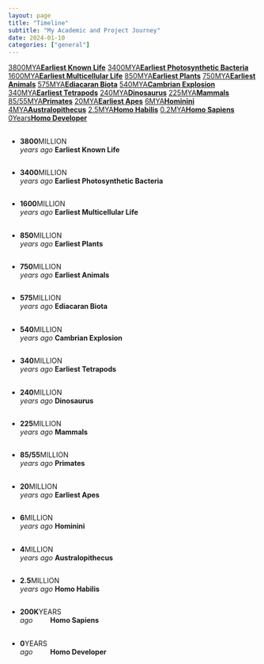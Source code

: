 ```yaml
---
layout: page
title: "Timeline"
subtitle: "My Academic and Project Journey"
date: 2024-01-10
categories: ["general"]
---
```

<!-- <h1>Life on Earth Timeline</h1> -->

<div class="selector">
	<!-- <a href="#birth">4500<span>MYA</span><strong>Birth of the Earth</strong></a> -->
	<a href="#know">3800<span>MYA</span><strong>Earliest Known Life</strong></a>
	<a href="#photosynthesis">3400<span>MYA</span><strong>Earliest Photosynthetic Bacteria</strong></a>
	<a href="#multicellular">1600<span>MYA</span><strong>Earliest Multicellular Life</strong></a>
	<a href="#plants">850<span>MYA</span><strong>Earliest Plants</strong></a>
	<a href="#animals">750<span>MYA</span><strong>Earliest Animals</strong></a>
	<a href="#ediacaran">575<span>MYA</span><strong>Ediacaran Biota</strong></a>
	<a href="#cambrian">540<span>MYA</span><strong>Cambrian Explosion</strong></a>
	<a href="#tetrapods">340<span>MYA</span><strong>Earliest Tetrapods</strong></a>
	<a href="#dinosaurus">240<span>MYA</span><strong>Dinosaurus</strong></a>
	<a href="#mammals">225<span>MYA</span><strong>Mammals</strong></a>
	<a href="#primates">85/55<span>MYA</span><strong>Primates</strong></a>
	<a href="#apes">20<span>MYA</span><strong>Earliest Apes</strong></a>
	<a href="#hominini">6<span>MYA</span><strong>Hominini</strong></a>
	<a href="#australopithecus">4<span>MYA</span><strong>Australopithecus</strong></a>
	<a href="#habilis">2.5<span>MYA</span><strong>Homo Habilis</strong></a>
	<a href="#sapiens">0.2<span>MYA</span><strong>Homo Sapiens</strong></a>
	<a href="#developer">0<span>Years</span><strong>Homo Developer</strong></a>
</div>

<ul class="timeline">
	<!-- <li>
		<h2 id="birth"></h2>
		<time><strong>4500</strong><span>MILLION<br><em>years ago</em></span></time>
		<strong><span>Birth of the Earth</span></strong>
		<span><a target="_blank" href="https://en.wikipedia.org/wiki/Giant-impact_hypothesis"></a></span>
	</li> -->
    <!-- <li>
        <h2>2021 - 2023 MS Robotics</h2>
        <p>Brief explanation about the MS Robotics...</p>
        <div class="project-images">
            <img src="image1.jpg" alt="Project 1">
            <img src="image2.jpg" alt="Project 2">
        </div>
    </li> -->
	<li>
		<h2 id="know"></h2>
		<time><strong>3800</strong><span>MILLION<br><em>years ago</em></span></time>
		<strong><span>Earliest Known Life</span></strong>
		<span><a target="_blank" href="https://en.wikipedia.org/wiki/Earliest_known_life_forms"></a></span>
	</li>
	<li>
		<h2 id="photosynthesis"></h2>
		<time><strong>3400</strong><span>MILLION<br><em>years ago</em></span></time>
		<strong><span>Earliest Photosynthetic Bacteria</span></strong>
		<span><a target="_blank" href="https://en.wikipedia.org/wiki/Evolution_of_photosynthesis"></a></span>
	</li>
	<li>
		<h2 id="multicellular"></h2>
		<time><strong>1600</strong><span>MILLION<br><em>years ago</em></span></time>
		<strong><span>Earliest Multicellular Life</span></strong>
		<span><a target="_blank" href="https://en.wikipedia.org/wiki/Francevillian_biota"></a></span>
	</li>
	<li>
		<h2 id="plants"></h2>
		<time><strong>850</strong><span>MILLION<br><em>years ago</em></span></time>
		<strong><span>Earliest Plants</span></strong>
		<span><a target="_blank" href="https://en.wikipedia.org/wiki/Evolutionary_history_of_plants"></a></span>
	</li>
	<li>
		<h2 id="animals"></h2>
		<time><strong>750</strong><span>MILLION<br><em>years ago</em></span></time>
		<strong><span>Earliest Animals</span></strong>
		<span><a target="_blank" href="https://en.wikipedia.org/wiki/Caveasphaera"></a></span>
	</li>
	<li>
		<h2 id="ediacaran"></h2>
		<time><strong>575</strong><span>MILLION<br><em>years ago</em></span></time>
		<strong><span>Ediacaran Biota</span></strong>
		<span><a target="_blank" href="https://en.wikipedia.org/wiki/Ediacaran_biota"></a></span>
	</li>
	<li>
		<h2 id="cambrian"></h2>
		<time><strong>540</strong><span>MILLION<br><em>years ago</em></span></time>
		<strong><span>Cambrian Explosion</span></strong>
		<span><a target="_blank" href="https://en.wikipedia.org/wiki/Cambrian_explosion"></a></span>
	</li>
	<li>
		<h2 id="tetrapods"></h2>
		<time><strong>340</strong><span>MILLION<br><em>years ago</em></span></time>
		<strong><span>Earliest Tetrapods</span></strong>
		<span><a target="_blank" href="https://en.wikipedia.org/wiki/Evolution_of_tetrapods"></a></span>
	</li>
	<li>
		<h2 id="dinosaurus"></h2>
		<time><strong>240</strong><span>MILLION<br><em>years ago</em></span></time>
		<strong><span>Dinosaurus</span></strong>
		<span><a target="_blank" href="https://en.wikipedia.org/wiki/Dinosaur#Evolutionary_history"></a></span>
	</li>
	<li>
		<h2 id="mammals"></h2>
		<time><strong>225</strong><span>MILLION<br><em>years ago</em></span></time>
		<strong><span>Mammals</span></strong>
		<span><a target="_blank" href="https://en.wikipedia.org/wiki/Evolution_of_mammals"></a></span>
	</li>
	<li>
		<h2 id="primates"></h2>
		<time><strong>85/55</strong><span>MILLION<br><em>years ago</em></span></time>
		<strong><span>Primates</span></strong>
		<span><a target="_blank" href="https://en.wikipedia.org/wiki/Primate#Evolution"></a></span>
	</li>
	<li>
		<h2 id="apes"></h2>
		<time><strong>20</strong><span>MILLION<br><em>years ago</em></span></time>
		<strong><span>Earliest Apes</span></strong>
		<span><a target="_blank" href="https://en.wikipedia.org/wiki/Ape#Evolution"></a></span>
	</li>
	<li>
		<h2 id="hominini"></h2><time><strong>6</strong><span>MILLION<br><em>years ago</em></span></time>
		<strong><span>Hominini</span></strong>
		<span><a target="_blank" href="https://en.wikipedia.org/wiki/Hominini"></a></span>
	</li>
	<li>
		<h2 id="australopithecus"></h2>
		<time><strong>4</strong><span>MILLION<br><em>years ago</em></span></time>
		<strong><span>Australopithecus</span></strong>
		<span><a target="_blank" href="https://en.wikipedia.org/wiki/Australopithecus"></a></span>
	</li>
	<li>
		<h2 id="habilis"></h2>
		<time><strong>2.5</strong><span>MILLION<br><em>years ago</em></span></time>
		<strong><span>Homo Habilis</span></strong>
		<span><a target="_blank" href="https://en.wikipedia.org/wiki/Homo_habilis"></a></span>
	</li>
	<li>
		<h2 id="sapiens"></h2>
		<time><strong>200K</strong><span>YEARS<br><em>ago &nbsp; &nbsp; &nbsp; &nbsp;</em></span></time>
		<strong><span>Homo Sapiens</span></strong>
		<span><a target="_blank" href="https://en.wikipedia.org/wiki/Early_modern_human"></a></span>
	</li>
	<li>
		<h2 id="developer"></h2>
		<time><strong>0</strong><span>YEARS<br><em>ago &nbsp; &nbsp; &nbsp; &nbsp;</em></span></time>
		<strong><span>Homo Developer</span></strong>
		<span><a target="_blank" href="https://codepen.io/josetxu"></a></span>
	</li>
	<ul>